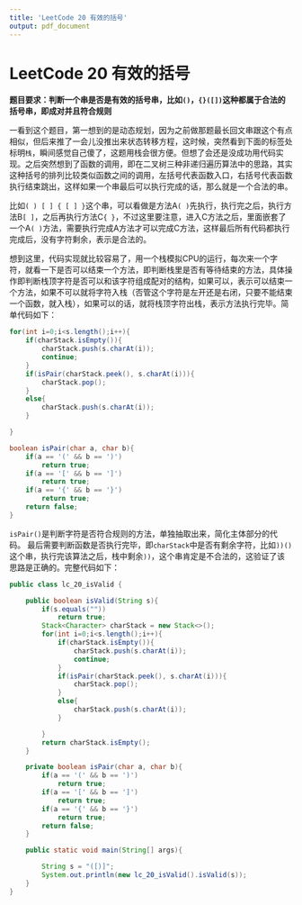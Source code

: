 ```yaml
---
title: 'LeetCode 20 有效的括号'
output: pdf_document
---
```


# LeetCode 20 有效的括号
**题目要求：判断一个串是否是有效的括号串，比如`()`，`{}([])`这种都属于合法的括号串，即成对并且符合规则**

一看到这个题目，第一想到的是动态规划，因为之前做那题最长回文串跟这个有点相似，但后来推了一会儿没推出来状态转移方程，这时候，突然看到下面的标签处标明`栈`，瞬间感觉自己傻了，这题用栈会很方便。但想了会还是没成功用代码实现。之后突然想到了函数的调用，即在二叉树三种非递归遍历算法中的思路，其实这种括号的排列比较类似函数之间的调用，左括号代表函数入口，右括号代表函数执行结束跳出，这样如果一个串最后可以执行完成的话，那么就是一个合法的串。

比如`( ) [ ] { [ ] }`这个串，可以看做是方法A`( )`先执行，执行完之后，执行方法B`[ ]`，之后再执行方法C`{ }`，不过这里要注意，进入C方法之后，里面嵌套了一个A`( )`方法，需要执行完成A方法才可以完成C方法，这样最后所有代码都执行完成后，没有字符剩余，表示是合法的。

想到这里，代码实现就比较容易了，用一个栈模拟CPU的运行，每次来一个字符，就看一下是否可以结束一个方法，即判断栈里是否有等待结束的方法，具体操作即判断栈顶字符是否可以和该字符组成配对的结构，如果可以，表示可以结束一个方法，如果不可以就将字符入栈（否管这个字符是左开还是右闭，只要不能结束一个函数，就入栈），如果可以的话，就将栈顶字符出栈，表示方法执行完毕。简单代码如下：
```java
for(int i=0;i<s.length();i++){
    if(charStack.isEmpty()){
        charStack.push(s.charAt(i));
        continue;
    }
    if(isPair(charStack.peek(), s.charAt(i))){
        charStack.pop();
    }
    else{
        charStack.push(s.charAt(i));
    }

}

boolean isPair(char a, char b){
    if(a == '(' && b == ')')
        return true;
    if(a == '[' && b == ']')
        return true;
    if(a == '{' && b == '}')
        return true;
    return false;
}
```
`isPair()`是判断字符是否符合规则的方法，单独抽取出来，简化主体部分的代码。
最后需要判断函数是否执行完毕，即`charStack`中是否有剩余字符，比如`))()`这个串，执行完该算法之后，栈中剩余`))`，这个串肯定是不合法的，这验证了该思路是正确的。完整代码如下：

```java
public class lc_20_isValid {

    public boolean isValid(String s){
        if(s.equals(""))
            return true;
        Stack<Character> charStack = new Stack<>();
        for(int i=0;i<s.length();i++){
            if(charStack.isEmpty()){
                charStack.push(s.charAt(i));
                continue;
            }
            if(isPair(charStack.peek(), s.charAt(i))){
                charStack.pop();
            }
            else{
                charStack.push(s.charAt(i));
            }

        }
        return charStack.isEmpty();
    }

    private boolean isPair(char a, char b){
        if(a == '(' && b == ')')
            return true;
        if(a == '[' && b == ']')
            return true;
        if(a == '{' && b == '}')
            return true;
        return false;
    }

    public static void main(String[] args){

        String s = "([)]";
        System.out.println(new lc_20_isValid().isValid(s));
    }
}
```